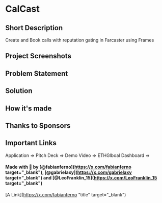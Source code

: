 # CalCast

## Short Description

Create and Book calls with reputation gating in Farcaster using Frames

## Project Screenshots

## Problem Statement

## Solution

## How it's made

## Thanks to Sponsors

## Important Links

Application =>
Pitch Deck =>
Demo Video =>
ETHGlboal Dashboard =>

#### Made with 💜 by [@fabianferno](https://x.com/fabianferno target="\_blank"), [@gabrielaxy](https://x.com/gabrielaxy target="\_blank") and [@LeoFranklin_15](https://x.com/LeoFranklin_15 target="\_blank")

[A Link](https://x.com/fabianferno "title" target="\_blank")
